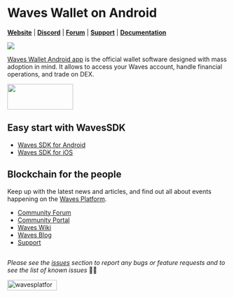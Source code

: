 # Waves Wallet on Android

[**Website**](https://wavesplatform.com/) | [**Discord**](https://discord.gg/cnFmDyA) | [**Forum**](https://forum.wavesplatform.com/) | [**Support**](https://support.wavesplatform.com/) | [**Documentation**](https://docs.wavesplatform.com)

<img src="https://s3.eu-central-1.amazonaws.com/it-1639.waves.mobile.pictures/social/v1/bannerAppAndroid.png" />

[Waves Wallet Android app](https://play.google.com/store/apps/details?id=com.wavesplatform.wallet) is the official wallet software designed with mass adoption in mind. It allows to access your Waves account, handle financial operations, and trade on DEX.

<a href="https://play.google.com/store/apps/details?id=com.wavesplatform.wallet" target="_blank"><img src="https://play.google.com/intl/en_gb/badges/images/generic/en_badge_web_generic.png" width="150" height="58" border="0" /></a>

## Easy start with WavesSDK
* [Waves SDK for Android](https://github.com/wavesplatform/WavesSDK-android/wiki/Get-started-with-WavesSDK-for-Android)
* [Waves SDK for iOS](https://github.com/wavesplatform/WavesSDK-iOS/wiki/Get-started-with-WavesSDK-for-iOS)

## Blockchain for the people

Keep up with the latest news and articles, and find out all about events happening on the [Waves Platform](https://wavesplatform.com/).

* [Community Forum](https://forum.wavesplatform.com/)
* [Community Portal](https://wavescommunity.com/)
* [Waves Wiki](https://docs.wavesplatform.com/)
* [Waves Blog](https://blog.wavesplatform.com/)
* [Support](https://support.wavesplatform.com/)

##

_Please see the [issues](https://github.com/wavesplatform/WavesWallet-android/issues) section to report any bugs or feature requests and to see the list of known issues_ 🤝😎

<a href="https://wavesplatform.com/" target="_blank"><img src="https://cdn.worldvectorlogo.com/logos/waves-6.svg" 
alt="wavesplatform" width="113" height="24" border="0" /></a>
